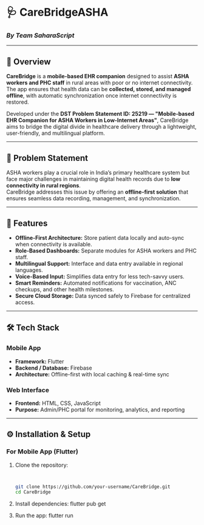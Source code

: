 # 🩺 CareBridgeASHA  
### *By Team SaharaScript*

---

## 📘 Overview  
**CareBridge** is a **mobile-based EHR companion** designed to assist **ASHA workers and PHC staff** in rural areas with poor or no internet connectivity.  
The app ensures that health data can be **collected, stored, and managed offline**, with automatic synchronization once internet connectivity is restored.  

Developed under the **DST Problem Statement ID: 25219 — "Mobile-based EHR Companion for ASHA Workers in Low-Internet Areas"**, CareBridge aims to bridge the digital divide in healthcare delivery through a lightweight, user-friendly, and multilingual platform.

---

## 🧩 Problem Statement  
ASHA workers play a crucial role in India’s primary healthcare system but face major challenges in maintaining digital health records due to **low connectivity in rural regions**.  
CareBridge addresses this issue by offering an **offline-first solution** that ensures seamless data recording, management, and synchronization.

---

## 🌟 Features  
- **Offline-First Architecture:** Store patient data locally and auto-sync when connectivity is available.  
- **Role-Based Dashboards:** Separate modules for ASHA workers and PHC staff.  
- **Multilingual Support:** Interface and data entry available in regional languages.  
- **Voice-Based Input:** Simplifies data entry for less tech-savvy users.  
- **Smart Reminders:** Automated notifications for vaccination, ANC checkups, and other health milestones.  
- **Secure Cloud Storage:** Data synced safely to Firebase for centralized access.

---

## 🛠️ Tech Stack  
### Mobile App  
- **Framework:** Flutter  
- **Backend / Database:** Firebase  
- **Architecture:** Offline-first with local caching & real-time sync  

### Web Interface  
- **Frontend:** HTML, CSS, JavaScript  
- **Purpose:** Admin/PHC portal for monitoring, analytics, and reporting  

---

## ⚙️ Installation & Setup  

### For Mobile App (Flutter)  
1. Clone the repository:  
   ```bash
   

   git clone https://github.com/your-username/CareBridge.git
   cd CareBridge
2. Install dependencies:
   flutter pub get


3. Run the app:
   flutter run

